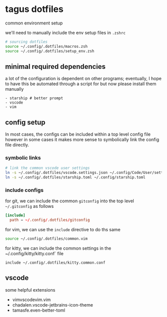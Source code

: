 # tagus dotfiles

common environment setup

we'll need to manually include the env setup files in `.zshrc`

```sh
# sourcing dotfiles
source ~/.config/.dotfiles/macros.zsh
source ~/.config/.dotfiles/setup_env.zsh
```

## minimal required dependencies

a lot of the configuration is dependent on other programs; eventually, I hope to have this be
automated through a script for but now please install them manually

```
- starship # better prompt
- vscode
- vim
```

## config setup

In most cases, the configs can be included within a top level config file however in some cases it makes
more sense to symbolically link the config file directly.

### symbolic links

```zsh
# link the common vscode user settings
ln -s ~/.config/.dotfiles/vscode.settings.json ~/.config/Code/User/settings.json
ln -s ~/.config/.dotfiles/starship.toml ~/.config/starship.toml
```

### include configs

for git, we can include the common `gitconfig` into the top level `~/.gitconfig` as follows

```toml
[include]
  path = ~/.config/.dotfiles/gitconfig
```

for vim, we can use the `include` directive to do ths same

```sh
source ~/.config/.dotfiles/common.vim
```

for kitty, we can include the common settings in the ~/.config/kitty/kitty.conf` file

```
include ~/.config/.dotfiles/kitty.common.conf
```

## vscode

some helpful extensions 

- vimvscodevim.vim
- chadalen.vscode-jetbrains-icon-theme
- tamasfe.even-better-toml